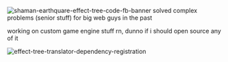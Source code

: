 ![shaman-earthquare-effect-tree-code-fb-banner](https://user-images.githubusercontent.com/601001/170191590-89173de8-890a-446b-bb96-00bf7fc3fbaa.png)
solved complex problems (senior stuff) for big web guys in the past

working on custom game engine stuff rn, dunno if i should open source any of it

![effect-tree-translator-dependency-registration](https://pbs.twimg.com/profile_banners/900927193/1665069643/1500x500)
